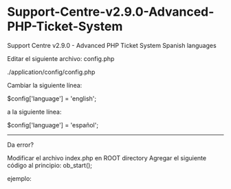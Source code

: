 # Support-Centre-v2.9.0-Advanced-PHP-Ticket-System
Support Centre v2.9.0 - Advanced PHP Ticket System Spanish languages


Editar el siguiente archivo: config.php

./application/config/config.php

Cambiar la siguiente línea:

$config['language']	= 'english';
		
a la siguiente línea:

$config['language']	= 'español';


--------------
Da error?

Modificar el archivo index.php en ROOT directory 
Agregar el siguiente código al principio:
ob_start();


ejemplo:
<?php
// Descomentar la siguiente línea por si da problemas con
//ini_set(): Headers already sent. You cannot change the session module's ini settings at this time in codeigniter
//
// ob_start(); 
//
